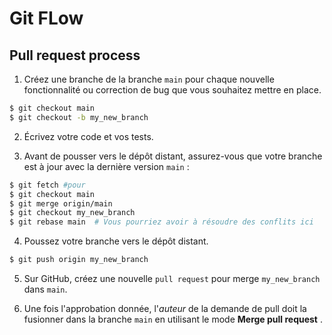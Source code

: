 # Git FLow

## Pull request process

1. Créez une branche de la branche `main` pour chaque nouvelle fonctionnalité ou correction de bug que vous souhaitez mettre en place.

```bash
$ git checkout main
$ git checkout -b my_new_branch
```

2. Écrivez votre code et vos tests.

3. Avant de pousser vers le dépôt distant, assurez-vous que votre branche est à jour avec la dernière version `main` :
```bash
$ git fetch #pour
$ git checkout main
$ git merge origin/main
$ git checkout my_new_branch
$ git rebase main  # Vous pourriez avoir à résoudre des conflits ici
```

4. Poussez votre branche vers le dépôt distant.
```bash
$ git push origin my_new_branch
```

5. Sur GitHub, créez une nouvelle `pull request` pour merge `my_new_branch` dans `main`.

6. Une fois l'approbation donnée, l'*auteur* de la demande de pull doit la fusionner dans la branche `main` en utilisant le mode **Merge pull request** .